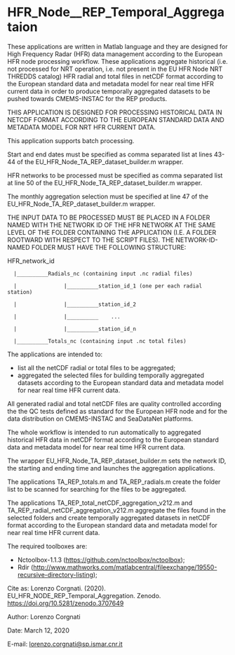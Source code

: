 # HFR_Node__REP_Temporal_Aggregataion
These applications are written in Matlab language and they are designed for High Frequency Radar (HFR) data management according to the European HFR node processing workflow. These applications aggregate historical (i.e. not processed for NRT operation, i.e. not present in the EU HFR Node NRT THREDDS catalog) HFR radial and total files in netCDF format according to the European standard data and metadata model for near real time HFR current data in order to produce temporally aggregated datasets to be pushed towards CMEMS-INSTAC for the REP products.

THIS APPLICATION IS DESIGNED FOR PROCESSING HISTORICAL DATA IN NETCDF FORMAT ACCORDING TO THE EUROPEAN STANDARD DATA AND METADATA MODEL FOR NRT HFR CURRENT DATA. 

This application supports batch processing.

Start and end dates must be specified as comma separated list at lines 43-44 of the EU_HFR_Node_TA_REP_dataset_builder.m wrapper.

HFR networks to be processed must be specified as comma separated list at line 50 of the EU_HFR_Node_TA_REP_dataset_builder.m wrapper.

The monthly aggregation selection must be specified at line 47 of the EU_HFR_Node_TA_REP_dataset_builder.m wrapper.


THE INPUT DATA TO BE PROCESSED MUST BE PLACED IN A FOLDER NAMED WITH THE NETWORK ID OF THE HFR NETWORK AT THE SAME LEVEL OF THE FOLDER CONTAINING THE APPLICATION (I.E. A FOLDER ROOTWARD WITH RESPECT TO THE SCRIPT FILES). THE NETWORK-ID-NAMED FOLDER MUST HAVE THE FOLLOWING STRUCTURE:

HFR_network_id
      
      |__________Radials_nc (containing input .nc radial files)
            
      |               |__________station_id_1 (one per each radial station)
      
      |               |__________station_id_2
      
      |               |__________    ...
      
      |               |__________station_id_n
      
      |__________Totals_nc (containing input .nc total files)

The applications are intended to:
- list all the netCDF radial or total files to be aggregated;
- aggregated the selected files for building temporally aggregated datasets according to the European standard data and metadata model for near real time HFR current data.

All generated radial and total netCDF files are quality controlled according the the QC tests defined as standard for the European HFR node and for the data distribution on CMEMS-INSTAC and SeaDataNet platforms.

The whole workflow is intended to run automatically to aggregated historical HFR data in netCDF format according to the European standard data and metadata model for near real time HFR current data.

The wrapper EU_HFR_Node_TA_REP_dataset_builder.m sets the network ID, the starting and ending time and launches the aggregation applications.

The applications TA_REP_totals.m and TA_REP_radials.m create the folder list to be scanned for searching for the files to be aggregated.

The applications TA_REP_total_netCDF_aggregation_v212.m and TA_REP_radial_netCDF_aggregation_v212.m aggregate the files found in the selected folders and create temporally aggregated datasets in netCDF format according to the European standard data and metadata model for near real time HFR current data.


The required toolboxes are:
- Nctoolbox-1.1.3 (https://github.com/nctoolbox/nctoolbox); 
- Rdir (http://www.mathworks.com/matlabcentral/fileexchange/19550-recursive-directory-listing);

Cite as:
Lorenzo Corgnati. (2020). EU_HFR_NODE_REP_Temporal_Aggregation. Zenodo. https://doi.org/10.5281/zenodo.3707649



Author: Lorenzo Corgnati

Date: March 12, 2020

E-mail: lorenzo.corgnati@sp.ismar.cnr.it 

